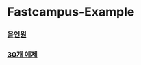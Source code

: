 # Fastcampus-Example

### [올인원](https://github.com/gaeng2y/Fastcampus-Example/tree/master/All%20In%20One)

### [30개 예제](https://github.com/gaeng2y/Fastcampus-Example/tree/master/example%2030)
